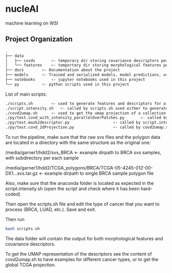 nucleAI
==============================

machine learning on WSI

Project Organization
------------
```bash
.
├── data
│   ├── covds		<- temporary dir storing covariance descriptors per sample
│   └── features	<- temportary dir storing morphological features per sample
├── docs		<- Documentation about the project
├── models		<- Trained and serialized models, model predictions, or model summaries
├── notebooks		<- jupyter notebooks used in this project
└── py			<- python scripts used in this project
```
List of main scripts:
```bash
./scripts.sh		<- used to generate features and descriptors for a given cancer type
./script.intensity.sh	<- called by scripts.sh used either to generate features or descriptors
./covd2umap.sh		<- used to get the umap projection of a collection of descriptors
./py/test.covd_with_intensity_parallelOverPatches.py	   <- called by script.intensity.sh, used to get the morphological features
./py/test.mask2descriptor.py				   <- called by script.intensity.sh, used to get the descriptors
./py/test.covd_2dProjection.py				   <- called by covd2umap.sh, used to get the umap projection for a collection of descriptors
```
To run the pipeline, make sure that the raw svs files and the polygon data are located in a directory with the same structure as the original one:

/media/garner1/hdd2/svs_BRCA   <- example dirpath to BRCA svs samples, with subdirectory per each sample

/media/garner1/hdd2/TCGA_polygons/BRCA/TCGA-05-4245-01Z-00-DX1...svs.tar.gz <- example dirpath to single BRCA sample polygon file

Also, make sure that the anaconda folder is located as expected in the script.intensity.sh (open the script and check where it has been hard-coded)

Then open the scripts.sh file and edit the type of cancer that you want to process (BRCA, LUAD, etc.). Save and exit.

Then run 
```bash
bash scripts.sh
```

The data folder will contain the output for both morphological features and covariance descriptors.

To get the UMAP representation of the descriptors see the content of covd2umap.sh to have examples for different cancer types, or to get the global TCGA projection. 
